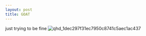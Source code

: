 ```yaml
---
layout: post
title: GOAT
---
```

just trying to be fine
![qhd_1dec297f31ec7950c8741c5aec1ac437](https://user-images.githubusercontent.com/83229543/117212002-a57ba700-adf1-11eb-8bb6-65b1dc605c51.jpg)
